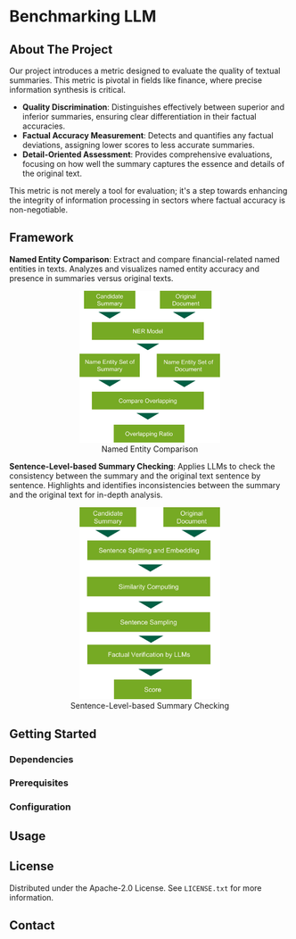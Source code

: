# Benchmarking LLM

## About The Project
Our project introduces a metric designed to evaluate the quality of textual summaries. This metric is pivotal in fields like finance, where precise information synthesis is critical.

* **Quality Discrimination**: Distinguishes effectively between superior and inferior summaries, ensuring clear differentiation in their factual accuracies.
* **Factual Accuracy Measurement**: Detects and quantifies any factual deviations, assigning lower scores to less accurate summaries.
* **Detail-Oriented Assessment**: Provides comprehensive evaluations, focusing on how well the summary captures the essence and details of the original text.
  
This metric is not merely a tool for evaluation; it's a step towards enhancing the integrity of information processing in sectors where factual accuracy is non-negotiable.

## Framework
**Named Entity Comparison**: Extract and compare financial-related named entities in texts. Analyzes and visualizes named entity accuracy and presence in summaries versus original texts.
<center>
    <img alin = "center" src="./res/NER_Framework.jpg" style="width:50%">
    <figcaption>Named Entity Comparison</figcaption>
</center>

**Sentence-Level-based Summary Checking**: Applies LLMs to check the consistency between the summary and the original text sentence by sentence. Highlights and identifies inconsistencies between the summary and the original text for in-depth analysis.
<center>
    <img alin = "center" src="./res/LLM_Assisted_Framework.jpg" style="width:50%">
    <figcaption>Sentence-Level-based Summary Checking</figcaption>
</center>


## Getting Started
### Dependencies


### Prerequisites

### Configuration



## Usage


## License
Distributed under the Apache-2.0 License. See `LICENSE.txt` for more information.

## Contact